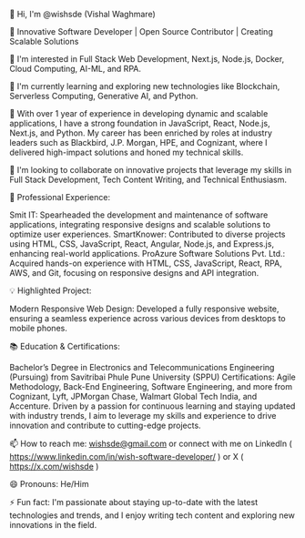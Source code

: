 👋 Hi, I'm @wishsde (Vishal Waghmare)

🌟 Innovative Software Developer | Open Source Contributor | Creating Scalable Solutions

👀 I'm interested in Full Stack Web Development, Next.js, Node.js, Docker, Cloud Computing, AI-ML, and RPA.

🌱 I'm currently learning and exploring new technologies like Blockchain, Serverless Computing, Generative AI, and Python.

💼 With over 1 year of experience in developing dynamic and scalable applications, I have a strong foundation in JavaScript, React, Node.js, Next.js, and Python. My career has been enriched by roles at industry leaders such as Blackbird, J.P. Morgan, HPE, and Cognizant, where I delivered high-impact solutions and honed my technical skills.

💞 I'm looking to collaborate on innovative projects that leverage my skills in Full Stack Development, Tech Content Writing, and Technical Enthusiasm.


💼 Professional Experience:

Smit IT: Spearheaded the development and maintenance of software applications, integrating responsive designs and scalable solutions to optimize user experiences.
SmartKnower: Contributed to diverse projects using HTML, CSS, JavaScript, React, Angular, Node.js, and Express.js, enhancing real-world applications.
ProAzure Software Solutions Pvt. Ltd.: Acquired hands-on experience with HTML, CSS, JavaScript, React, RPA, AWS, and Git, focusing on responsive designs and API integration.


💡 Highlighted Project:

Modern Responsive Web Design: Developed a fully responsive website, ensuring a seamless experience across various devices from desktops to mobile phones.


📚 Education & Certifications:

Bachelor’s Degree in Electronics and Telecommunications Engineering (Pursuing) from Savitribai Phule Pune University (SPPU)
Certifications: Agile Methodology, Back-End Engineering, Software Engineering, and more from Cognizant, Lyft, JPMorgan Chase, Walmart Global Tech India, and Accenture.
Driven by a passion for continuous learning and staying updated with industry trends, I aim to leverage my skills and experience to drive innovation and contribute to cutting-edge projects.

📫 How to reach me: wishsde@gmail.com or connect with me on LinkedIn ( https://www.linkedin.com/in/wish-software-developer/ ) or X ( https://x.com/wishsde )

😄 Pronouns: He/Him

⚡ Fun fact: I'm passionate about staying up-to-date with the latest technologies and trends, and I enjoy writing tech content and exploring new innovations in the field.

